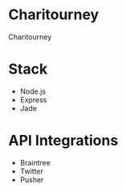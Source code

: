 # Charitourney

Charitourney


# Stack

- Node.js
- Express
- Jade


# API Integrations

- Braintree
- Twitter
- Pusher